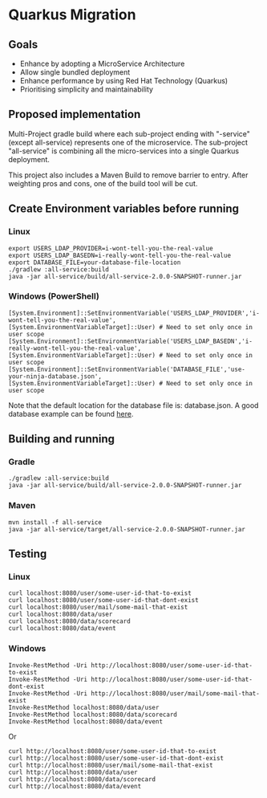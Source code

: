 # Quarkus Migration
## Goals
* Enhance by adopting a MicroService Architecture
* Allow single bundled deployment
* Enhance performance by using Red Hat Technology (Quarkus)
* Prioritising simplicity and maintainability

## Proposed implementation
Multi-Project gradle build where each sub-project ending with "-service" (except all-service) represents one of the
microservice. The sub-project "all-service" is combining all the micro-services into a single Quarkus deployment.

This project also includes a Maven Build to remove barrier to entry. After weighting pros and cons, one of the build
tool will be cut.

## Create Environment variables before running
### Linux
```shell script
export USERS_LDAP_PROVIDER=i-wont-tell-you-the-real-value
export USERS_LDAP_BASEDN=i-really-wont-tell-you-the-real-value
export DATABASE_FILE=your-database-file-location
./gradlew :all-service:build
java -jar all-service/build/all-service-2.0.0-SNAPSHOT-runner.jar
```


### Windows (PowerShell)
```shell script
[System.Environment]::SetEnvironmentVariable('USERS_LDAP_PROVIDER','i-wont-tell-you-the-real-value',
[System.EnvironmentVariableTarget]::User) # Need to set only once in user scope
[System.Environment]::SetEnvironmentVariable('USERS_LDAP_BASEDN','i-really-wont-tell-you-the-real-value',
[System.EnvironmentVariableTarget]::User) # Need to set only once in user scope
[System.Environment]::SetEnvironmentVariable('DATABASE_FILE','use-your-ninja-database.json',
[System.EnvironmentVariableTarget]::User) # Need to set only once in user scope
```

Note that the default location for the database file is: database.json. A good database example can be found 
[here](data-service/src/test/resources/com/redhat/services/ninja/data/controller/database.json).

## Building and running
### Gradle
```shell script
./gradlew :all-service:build
java -jar all-service/build/all-service-2.0.0-SNAPSHOT-runner.jar
```

### Maven
```shell script
mvn install -f all-service
java -jar all-service/target/all-service-2.0.0-SNAPSHOT-runner.jar
```

## Testing
### Linux
```shell script
curl localhost:8080/user/some-user-id-that-to-exist
curl localhost:8080/user/some-user-id-that-dont-exist
curl localhost:8080/user/mail/some-mail-that-exist
curl localhost:8080/data/user
curl localhost:8080/data/scorecard
curl localhost:8080/data/event
```

### Windows
```shell script
Invoke-RestMethod -Uri http://localhost:8080/user/some-user-id-that-to-exist
Invoke-RestMethod -Uri http://localhost:8080/user/some-user-id-that-dont-exist
Invoke-RestMethod -Uri http://localhost:8080/user/mail/some-mail-that-exist
Invoke-RestMethod localhost:8080/data/user
Invoke-RestMethod localhost:8080/data/scorecard
Invoke-RestMethod localhost:8080/data/event
```

Or 
```shell script
curl http://localhost:8080/user/some-user-id-that-to-exist
curl http://localhost:8080/user/some-user-id-that-dont-exist
curl http://localhost:8080/user/mail/some-mail-that-exist
curl http://localhost:8080/data/user
curl http://localhost:8080/data/scorecard
curl http://localhost:8080/data/event
```